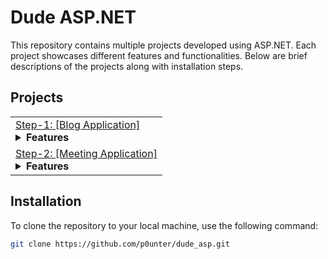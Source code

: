 # Dude ASP.NET
This repository contains multiple projects developed using ASP.NET. Each project showcases different features and functionalities. Below are brief descriptions of the projects along with installation steps.

## Projects

<table>
   <tr>
      <td>
         <a href="https://github.com/p0unter/dude_aspnet/tree/main/step-1-example">Step-1: [Blog Application]</a>
         <details>
            <summary><strong>Features</strong></summary>
            <ul>
               <li>
                  Showing data from the model store on the page.
               </li>
               <li>
                   Use Bootstrap
               </li>
            </ul>
         </details>
      </td>
   </tr>
   <tr>
      <td>
         <a href="https://github.com/p0unter/dude_aspnet/tree/main/_2_meetapp">Step-2: [Meeting Application]</a>
         <details>
            <summary><strong>Features</strong></summary>
            <ul>
               <li>
                  Join Meeting
               </li>
               <li>
                  View Meetings
               </li>
               <li>
                  View Participants
               </li>
               <li>
                   Use Bootstrap
               </li>
            </ul>
         </details>
      </td>
   </tr>
</table>


## Installation

To clone the repository to your local machine, use the following command:

```bash
git clone https://github.com/p0unter/dude_asp.git
